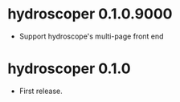 # hydroscoper 0.1.0.9000

* Support hydroscope's multi-page front end

# hydroscoper 0.1.0

* First release.



